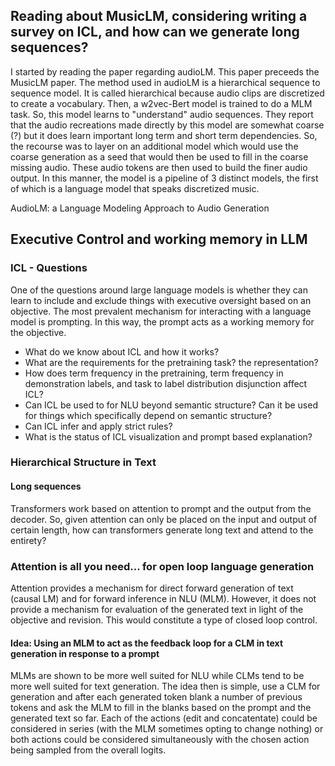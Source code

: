 ## Reading about MusicLM, considering writing a survey on ICL, and how can we generate long sequences?

I started by reading the paper regarding audioLM. This paper preceeds the MusicLM paper. The method used in audioLM is a hierarchical sequence to sequence model. It is called hierarchical because audio clips are discretized to create a vocabulary. Then, a w2vec-Bert model is trained to do a MLM task. So, this model learns to "understand" audio sequences. They report that the audio recreations made directly by this model are somewhat coarse (?) but it does learn important long term and short term dependencies. So, the recourse was to layer on an additional model which would use the coarse generation as a seed that would then be used to fill in the coarse missing audio. These audio tokens are then used to build the finer audio output. In this manner, the model is a pipeline of 3 distinct models, the first of which is a language model that speaks discretized music.

AudioLM: a Language Modeling Approach to Audio Generation





## Executive Control and working memory in LLM

### ICL - Questions 

One of the questions around large language models is whether they can learn to include and exclude things with executive oversight based on an objective. The most prevalent mechanism for interacting with a language model is prompting. In this way, the prompt acts as a working memory for the objective. 

- What do we know about ICL and how it works?
- What are the requirements for the pretraining task? the representation? 
- How does term frequency in the pretraining, term frequency in demonstration labels, and task to label distribution disjunction affect ICL?
- Can ICL be used to for NLU beyond semantic structure? Can it be used for things which specifically depend on semantic structure? 
- Can ICL infer and apply strict rules?
- What is the status of ICL visualization and prompt based explanation?



### Hierarchical Structure in Text 


#### Long sequences 

Transformers work based on attention to prompt and the output from the decoder. So, given attention can only be placed on the input and output of certain length, how can transformers generate long text and attend to the entirety?



### Attention is all you need... for open loop language generation

Attention provides a mechanism for direct forward generation of text (causal LM) and for forward inference in NLU (MLM). However, it does not provide a mechanism for evaluation of the generated text in light of the objective and revision. This would constitute a type of closed loop control. 

#### Idea: Using an MLM to act as the feedback loop for a CLM in text generation in response to a prompt

MLMs are shown to be more well suited for NLU while CLMs tend to be more well suited for text generation. The idea then is simple, use a CLM for generation and after each generated token blank a number of previous tokens and ask the MLM to fill in the blanks based on the prompt and the generated text so far. Each of the actions (edit and concatentate) could be considered in series (with the MLM sometimes opting to change nothing) or both actions could be considered simultaneously with the chosen action being sampled from the overall logits.   


